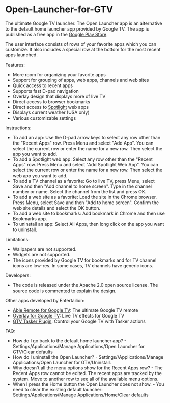 Open-Launcher-for-GTV
=====================

<p>The ultimate Google TV launcher. The Open Launcher app is an alternative to the default home launcher app provided by Google TV. The app is published as a free app in the <a href="https://play.google.com/store/apps/details?id=com.entertailion.android.launcher">Google Play Store</a>.</p>

<p>The user interface consists of rows of your favorite apps which you can customize. It also includes a special row at the bottom for the most recent apps launched.</p>

<p>Features:
<ul>
<li>More room for organizing your favorite apps</li>
<li>Support for grouping of apps, web apps, channels and web sites</li>
<li>Quick access to recent apps</li>
<li>Supports fast D-pad navigation</li>
<li>Overlay design that displays more of live TV</li>
<li>Direct access to browser bookmarks</li>
<li>Direct access to <a href="https://www.google.com/tv/spotlight-gallery.html">Spotlight</a> web apps</li>
<li>Displays current weather (USA only)</li>
<li>Various customizable settings</li>
</ul>
</p>

<p>Instructions:
<ul>
<li>To add an app: Use the D-pad arrow keys to select any row other than the "Recent Apps" row. Press Menu and select "Add App". You can select the current row or enter the name for a new row. Then select the app you want to add.</li>
<li>To add a Spotlight web app: Select any row other than the "Recent Apps" row. Press Menu and select "Add Spotlight Web App". You can select the current row or enter the name for a new row. Then select the web app you want to add.</li>
<li>To add a TV channel as a favorite: Go to live TV, press Menu, select Save and then "Add channel to home screen". Type in the channel number or name. Select the channel from the list and press OK.</li>
<li>To add a web site as a favorite: Load the site in the Chrome browser. Press Menu, select Save and then "Add to home screen". Confirm the web site details and select the OK button.</li>
<li>To add a web site to bookmarks: Add bookmark in Chrome and then use Bookmarks app.</li>
<li>To uninstall an app: Select All Apps, then long click on the app you want to uninstall.</li>
</ul>
</p>

<p>Limitations:
<ul>
<li>Wallpapers are not supported.</li>
<li>Widgets are not supported.</li>
<li>The icons provided by Google TV for bookmarks and for TV channel icons are low-res. In some cases, TV channels have generic icons.</li>
</ul>
</p>


<p>Developers:
<ul>
<li>The code is released under the Apache 2.0 open source license. The source code is commented to explain the design.</li>
</ul>
</p>

<p>Other apps developed by Entertailion:
<ul>
<li><a href="https://play.google.com/store/apps/details?id=com.entertailion.android.tvremote">Able Remote for Google TV</a>: The ultimate Google TV remote</li>
<li><a href="https://play.google.com/store/apps/details?id=com.entertailion.android.overlay">Overlay for Google TV</a>: Live TV effects for Google TV</li>
<li><a href="https://play.google.com/store/apps/details?id=com.entertailion.android.tasker">GTV Tasker Plugin</a>: Control your Google TV with Tasker actions</li>
</ul>
</p>

<p>FAQ:
<ul>
<li>How do I go back to the default home launcher app? - Settings/Applications/Manage Applications/Open Launcher for GTV/Clear defaults</li>
<li>How do I uninstall the Open Launcher? - Settings//Applications/Manage Applications/Open Launcher for GTV/Uninstall.</li>
<li>Why doesn't all the menu options show for the Recent Apps row? - The Recent Apps row cannot be edited. The recent apps are tracked by the system. Move to another row to see all of the available menu options.</li>
<li>When I press the Home button the Open Launcher does not show. - You need to clear the existing default launcher: Settings/Applications/Manage Applications/Home/Clear defaults</li>
</ul>
</p>

